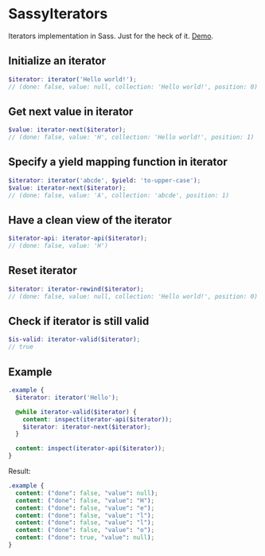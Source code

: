 SassyIterators
==============

Iterators implementation in Sass. Just for the heck of it. [Demo](http://sassmeister.com/gist/d94049a3d516e31a8dad).

## Initialize an iterator

```scss
$iterator: iterator('Hello world!');
// (done: false, value: null, collection: 'Hello world!', position: 0)
```

## Get next value in iterator

```scss
$value: iterator-next($iterator);
// (done: false, value: 'H', collection: 'Hello world!', position: 1)
```

## Specify a yield mapping function in iterator

```scss
$iterator: iterator('abcde', $yield: 'to-upper-case');
$value: iterator-next($iterator);
// (done: false, value: 'A', collection: 'abcde', position: 1)
```

## Have a clean view of the iterator

```scss
$iterator-api: iterator-api($iterator);
// (done: false, value: 'H')
```

## Reset iterator

```scss
$iterator: iterator-rewind($iterator);
// (done: false, value: null, collection: 'Hello world!', position: 0)
```

## Check if iterator is still valid

```scss
$is-valid: iterator-valid($iterator);
// true
```

## Example

```scss
.example {
  $iterator: iterator('Hello');

  @while iterator-valid($iterator) {
    content: inspect(iterator-api($iterator));
    $iterator: iterator-next($iterator);
  }

  content: inspect(iterator-api($iterator));
}
```

Result:

```css
.example {
  content: ("done": false, "value": null);
  content: ("done": false, "value": "H");
  content: ("done": false, "value": "e");
  content: ("done": false, "value": "l");
  content: ("done": false, "value": "l");
  content: ("done": false, "value": "o");
  content: ("done": true, "value": null);
}
```

